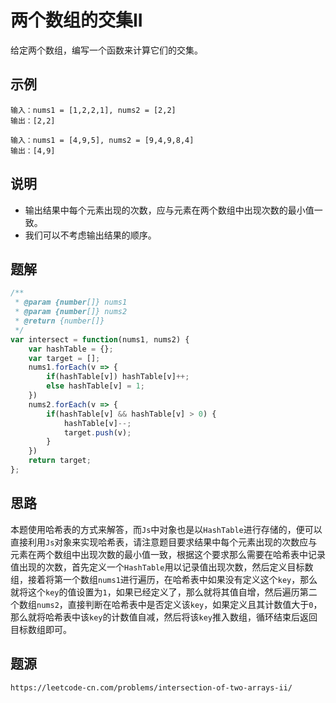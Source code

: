 # 两个数组的交集II
给定两个数组，编写一个函数来计算它们的交集。

## 示例

```
输入：nums1 = [1,2,2,1], nums2 = [2,2]
输出：[2,2]
```

```
输入：nums1 = [4,9,5], nums2 = [9,4,9,8,4]
输出：[4,9]
```

## 说明
* 输出结果中每个元素出现的次数，应与元素在两个数组中出现次数的最小值一致。
* 我们可以不考虑输出结果的顺序。

## 题解

```javascript
/**
 * @param {number[]} nums1
 * @param {number[]} nums2
 * @return {number[]}
 */
var intersect = function(nums1, nums2) {
    var hashTable = {};
    var target = [];
    nums1.forEach(v => {
        if(hashTable[v]) hashTable[v]++;
        else hashTable[v] = 1;   
    })
    nums2.forEach(v => {
        if(hashTable[v] && hashTable[v] > 0) {
            hashTable[v]--;
            target.push(v);
        }
    })
    return target;
};
```

## 思路
本题使用哈希表的方式来解答，而`Js`中对象也是以`HashTable`进行存储的，便可以直接利用`Js`对象来实现哈希表，请注意题目要求结果中每个元素出现的次数应与元素在两个数组中出现次数的最小值一致，根据这个要求那么需要在哈希表中记录值出现的次数，首先定义一个`HashTable`用以记录值出现次数，然后定义目标数组，接着将第一个数组`nums1`进行遍历，在哈希表中如果没有定义这个`key`，那么就将这个`key`的值设置为`1`，如果已经定义了，那么就将其值自增，然后遍历第二个数组`nums2`，直接判断在哈希表中是否定义该`key`，如果定义且其计数值大于`0`，那么就将哈希表中该`key`的计数值自减，然后将该`key`推入数组，循环结束后返回目标数组即可。



## 题源

```
https://leetcode-cn.com/problems/intersection-of-two-arrays-ii/
```
